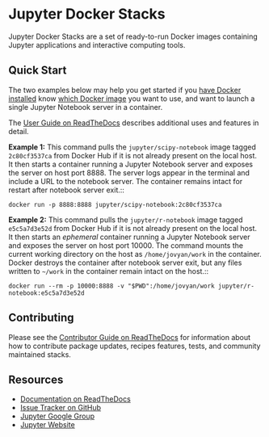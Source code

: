 # Jupyter Docker Stacks

Jupyter Docker Stacks are a set of ready-to-run Docker images containing Jupyter applications and interactive computing tools.

## Quick Start

The two examples below may help you get started if you [have Docker installed](https://docs.docker.com/install/) know [which Docker image](http://jupyter-docker-stacks.readthedocs.io/en/latest/using/selecting.html) you want to use, and want to launch a single Jupyter Notebook server in a container.

The [User Guide on ReadTheDocs](http://jupyter-docker-stacks.readthedocs.io/) describes additional uses and features in detail.

**Example 1:** This command pulls the `jupyter/scipy-notebook` image tagged `2c80cf3537ca` from Docker Hub if it is not already present on the local host. It then starts a container running a Jupyter Notebook server and exposes the server on host port 8888. The server logs appear in the terminal and include a URL to the notebook server. The container remains intact for restart after notebook server exit.::

    docker run -p 8888:8888 jupyter/scipy-notebook:2c80cf3537ca

**Example 2:** This command pulls the `jupyter/r-notebook` image tagged `e5c5a7d3e52d` from Docker Hub if it is not already present on the local host. It then starts an *ephemeral* container running a Jupyter Notebook server and exposes the server on host port 10000. The command mounts the current working directory on the host as `/home/jovyan/work` in the container. Docker destroys the container after notebook server exit, but any files written to `~/work` in the container remain intact on the host.::

    docker run --rm -p 10000:8888 -v "$PWD":/home/jovyan/work jupyter/r-notebook:e5c5a7d3e52d

## Contributing

Please see the [Contributor Guide on ReadTheDocs](http://jupyter-docker-stacks.readthedocs.io/) for information about how to contribute package updates, recipes features, tests, and community maintained stacks.

## Resources

* [Documentation on ReadTheDocs](http://jupyter-docker-stacks.readthedocs.io/)
* [Issue Tracker on GitHub](https://github.com/jupyter/docker-stacks)
* [Jupyter Google Group](https://groups.google.com/forum/#!forum/jupyter)
* [Jupyter Website](https://jupyter.org)